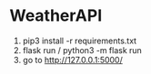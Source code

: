 # WeatherAPI
1. pip3 install -r requirements.txt
2. flask run / python3 -m flask run
3. go to http://127.0.0.1:5000/ 